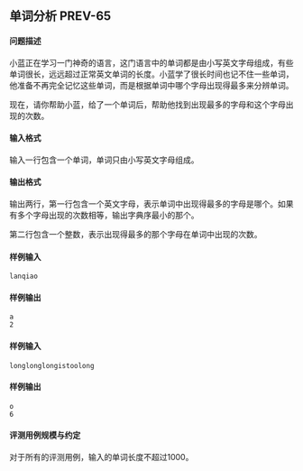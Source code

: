 ## 单词分析 PREV-65

#### 问题描述

小蓝正在学习一门神奇的语言，这门语言中的单词都是由小写英文字母组成，有些单词很长，远远超过正常英文单词的长度。小蓝学了很长时间也记不住一些单词，他准备不再完全记忆这些单词，而是根据单词中哪个字母出现得最多来分辨单词。

现在，请你帮助小蓝，给了一个单词后，帮助他找到出现最多的字母和这个字母出现的次数。

#### 输入格式

输入一行包含一个单词，单词只由小写英文字母组成。

#### 输出格式

输出两行，第一行包含一个英文字母，表示单词中出现得最多的字母是哪个。如果有多个字母出现的次数相等，输出字典序最小的那个。

第二行包含一个整数，表示出现得最多的那个字母在单词中出现的次数。

#### 样例输入

```
lanqiao
```

#### 样例输出

```
a
2
```

#### 样例输入

```
longlonglongistoolong
```

#### 样例输出

```
o
6
```

#### 评测用例规模与约定

对于所有的评测用例，输入的单词长度不超过1000。